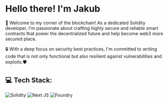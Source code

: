 # Hello there! I'm Jakub 

🚀 Welcome to my corner of the blockchain! As a dedicated Solidity developer, I'm passionate about crafting highly secure and reliable smart contracts that power the decentralized future and help become web3 more secured place. 

🔒 With a deep focus on security best practices, I'm committed to writing code that is not only functional but also resilient against vulnerabilities and exploits.🛡️

## 💻 Tech Stack:

![Solidity](https://img.shields.io/badge/Solidity-%23363636.svg?style=for-the-badge&logo=solidity&logoColor=white)
![Next JS](https://img.shields.io/badge/Next-black?style=for-the-badge&logo=next.js&logoColor=white)
![Foundry](https://img.shields.io/badge/Foundry-fb923c?style=for-the-badge&logo=foundry&logoColor=white)
